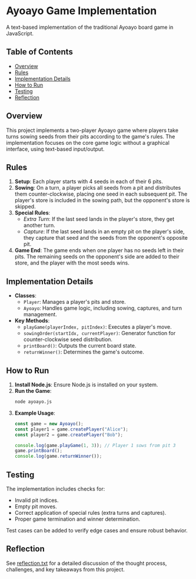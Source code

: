 # Ayoayo Game Implementation

A text-based implementation of the traditional Ayoayo board game in JavaScript.

## Table of Contents
- [Overview](#overview)
- [Rules](#rules)
- [Implementation Details](#implementation-details)
- [How to Run](#how-to-run)
- [Testing](#testing)
- [Reflection](#reflection)

## Overview
This project implements a two-player Ayoayo game where players take turns sowing seeds from their pits according to the game's rules. The implementation focuses on the core game logic without a graphical interface, using text-based input/output.

## Rules
1. **Setup**: Each player starts with 4 seeds in each of their 6 pits.
2. **Sowing**: On a turn, a player picks all seeds from a pit and distributes them counter-clockwise, placing one seed in each subsequent pit. The player's store is included in the sowing path, but the opponent's store is skipped.
3. **Special Rules**:
   - *Extra Turn*: If the last seed lands in the player's store, they get another turn.
   - *Capture*: If the last seed lands in an empty pit on the player's side, they capture that seed and the seeds from the opponent's opposite pit.
4. **Game End**: The game ends when one player has no seeds left in their pits. The remaining seeds on the opponent's side are added to their store, and the player with the most seeds wins.

## Implementation Details
- **Classes**:
  - `Player`: Manages a player's pits and store.
  - `Ayoayo`: Handles game logic, including sowing, captures, and turn management.
- **Key Methods**:
  - `playGame(playerIndex, pitIndex)`: Executes a player's move.
  - `sowingOrder(startIdx, currentPlayer)`: Generator function for counter-clockwise seed distribution.
  - `printBoard()`: Outputs the current board state.
  - `returnWinner()`: Determines the game's outcome.

## How to Run
1. **Install Node.js**: Ensure Node.js is installed on your system.
2. **Run the Game**:
   ```bash
   node ayoayo.js
   ```
3. **Example Usage**:
   ```javascript
   const game = new Ayoayo();
   const player1 = game.createPlayer("Alice");
   const player2 = game.createPlayer("Bob");

   console.log(game.playGame(1, 3)); // Player 1 sows from pit 3
   game.printBoard();
   console.log(game.returnWinner());
   ```

## Testing
The implementation includes checks for:
- Invalid pit indices.
- Empty pit moves.
- Correct application of special rules (extra turns and captures).
- Proper game termination and winner determination.

Test cases can be added to verify edge cases and ensure robust behavior.

## Reflection
See [reflection.txt](reflection.txt) for a detailed discussion of the thought process, challenges, and key takeaways from this project.
